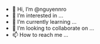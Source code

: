 - 👋 Hi, I’m @nguyennro
- 👀 I’m interested in ...
- 🌱 I’m currently learning ...
- 💞️ I’m looking to collaborate on ...
- 📫 How to reach me ...

<!---
nguyennro/nguyennro is a ✨ special ✨ repository because its `README.md` (this file) appears on your GitHub profile.
You can click the Preview link to take a look at your changes.
--->
